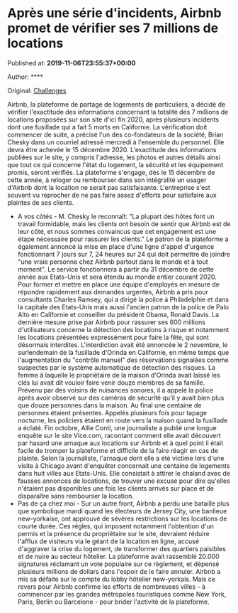 
# Après une série d'incidents, Airbnb promet de vérifier ses 7 millions de locations

Published at: **2019-11-06T23:55:37+00:00**

Author: ****

Original: [Challenges](https://www.challenges.fr/societe/apres-une-serie-d-incidents-airbnb-promet-de-verifier-ses-7-millions-de-locations_683497)

Airbnb, la plateforme de partage de logements de particuliers, a décidé de vérifier l'exactitude des informations concernant la totalité des 7 millions de locations proposées sur son site d'ici fin 2020, après plusieurs incidents dont une fusillade qui a fait 5 morts en Californie.
La vérification doit commencer de suite, a précisé l'un des co-fondateurs de la société, Brian Chesky dans un courriel adressé mercredi à l'ensemble du personnel.
Elle devra être achevée le 15 décembre 2020. L'exactitude des informations publiées sur le site, y compris l'adresse, les photos et autres détails ainsi que tout ce qui concerne l'état du logement, la sécurité et les équipement promis, seront vérifiés.
La plateforme s'engage, dès le 15 décembre de cette année, à reloger ou rembourser dans son intégralité un usager d'Airbnb dont la location ne serait pas satisfaisante. L'entreprise s'est souvent vu reprocher de ne pas faire assez d'efforts pour satisfaire aux plaintes de ses clients.
- A vos côtés -
M. Chesky le reconnaît: "La plupart des hôtes font un travail formidable, mais les clients ont besoin de sentir que Airbnb est de leur côté, et nous sommes convaincus que cet engagement est une étape nécessaire pour rassurer les clients."
Le patron de la plateforme a également annoncé la mise en place d'une ligne d'appel d'urgence fonctionnant 7 jours sur 7, 24 heures sur 24 qui doit permettre de joindre "une vraie personne chez Airbnb partout dans le monde et à tout moment".
Le service fonctionnera à partir du 31 décembre de cette année aux Etats-Unis et sera étendu au monde entier courant 2020.
Pour former et mettre en place une équipe d'employés en mesure de répondre rapidement aux demandes urgentes, Airbnb a pris pour consultants Charles Ramsey, qui a dirigé la police à Philadelphie et dans la capitale des Etats-Unis mais aussi l'ancien patron de la police de Palo Alto en Californie et conseiller du président Obama, Ronald Davis.
La dernière mesure prise par Airbnb pour rassurer ses 600 millions d'utilisateurs concerne la détection des locations à risque et notamment les locations présentées expressément pour faire la fête, qui sont désormais interdites.
L'interdiction avait été annoncée le 2 novembre, le surlendemain de la fusillade d'Orinda en Californie, en même temps que l'augmentation du "contrôle manuel" des réservations signalées comme suspectes par le système automatique de détection des risques.
La femme à laquelle le propriétaire de la maison d'Orinda avait laissé les clés lui avait dit vouloir faire venir douze membres de sa famille.
Prévenu par des voisins de nuisances sonores, il a appelé la police après avoir observé sur des caméras de sécurité qu'il y avait bien plus que douze personnes dans la maison.
Au final une centaine de personnes étaient présentes.
Appelés plusieurs fois pour tapage nocturne, les policiers étaient en route vers la maison quand la fusillade a éclaté.
Fin octobre, Allie Conti, une journaliste a publié une longue enquête sur le site Vice.com, racontant comment elle avait découvert par hasard une arnaque aux locations sur Airbnb et à quel point il était facile de tromper la plateforme et difficile de la faire réagir en cas de plainte.
Selon la journaliste, l'arnaque dont elle a été victime lors d'une visite à Chicago avant d'enquêter concernait une centaine de logements dans huit villes aux Etats-Unis. Elle consistait à attirer le chaland avec de fausses annonces de locations, de trouver une excuse pour dire qu'elles n'étaient pas disponibles une fois les clients arrivés sur place et de disparaître sans rembourser la location.
- Pas de ça chez moi -
Sur un autre front, Airbnb a perdu une bataille plus que symbolique mardi quand les électeurs de Jersey City, une banlieue new-yorkaise, ont approuvé de sévères restrictions sur les locations de courte durée.
Ces règles, qui imposent notamment l'obtention d'un permis et la présence du propriétaire sur le site, devraient réduire l'afflux de visiteurs via le géant de la location en ligne, accusé d'aggraver la crise du logement, de transformer des quartiers paisibles et de nuire au secteur hôtelier.
La plateforme avait rassemblé 20.000 signatures réclamant un vote populaire sur ce règlement, et dépensé plusieurs millions de dollars dans l'espoir de le faire annuler. Airbnb a mis sa défaite sur le compte du lobby hôtelier new-yorkais.
Mais ce revers pour Airbnb confirme les efforts de nombreuses villes - à commencer par les grandes métropoles touristiques comme New York, Paris, Berlin ou Barcelone - pour brider l'activité de la plateforme.
